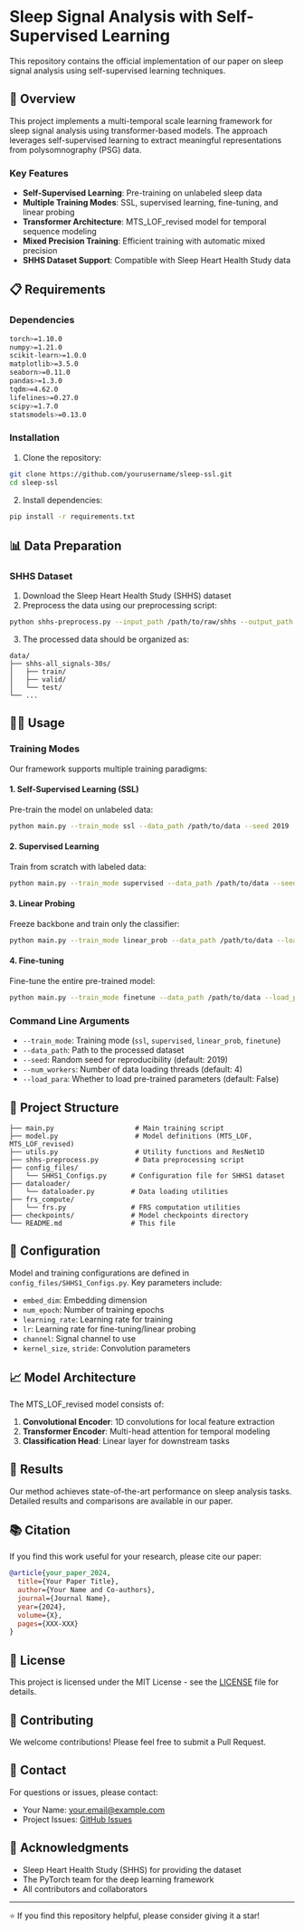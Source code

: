 # Sleep Signal Analysis with Self-Supervised Learning

This repository contains the official implementation of our paper on sleep signal analysis using self-supervised learning techniques.

## 🚀 Overview

This project implements a multi-temporal scale learning framework for sleep signal analysis using transformer-based models. The approach leverages self-supervised learning to extract meaningful representations from polysomnography (PSG) data.

### Key Features

- **Self-Supervised Learning**: Pre-training on unlabeled sleep data
- **Multiple Training Modes**: SSL, supervised learning, fine-tuning, and linear probing
- **Transformer Architecture**: MTS_LOF_revised model for temporal sequence modeling
- **Mixed Precision Training**: Efficient training with automatic mixed precision
- **SHHS Dataset Support**: Compatible with Sleep Heart Health Study data

## 📋 Requirements

### Dependencies

```bash
torch>=1.10.0
numpy>=1.21.0
scikit-learn>=1.0.0
matplotlib>=3.5.0
seaborn>=0.11.0
pandas>=1.3.0
tqdm>=4.62.0
lifelines>=0.27.0
scipy>=1.7.0
statsmodels>=0.13.0
```

### Installation

1. Clone the repository:
```bash
git clone https://github.com/yourusername/sleep-ssl.git
cd sleep-ssl
```

2. Install dependencies:
```bash
pip install -r requirements.txt
```

## 📊 Data Preparation

### SHHS Dataset

1. Download the Sleep Heart Health Study (SHHS) dataset
2. Preprocess the data using our preprocessing script:

```bash
python shhs-preprocess.py --input_path /path/to/raw/shhs --output_path /path/to/processed/data
```

3. The processed data should be organized as:
```
data/
├── shhs-all_signals-30s/
│   ├── train/
│   ├── valid/
│   └── test/
└── ...
```

## 🏃‍♂️ Usage

### Training Modes

Our framework supports multiple training paradigms:

#### 1. Self-Supervised Learning (SSL)
Pre-train the model on unlabeled data:

```bash
python main.py --train_mode ssl --data_path /path/to/data --seed 2019
```

#### 2. Supervised Learning
Train from scratch with labeled data:

```bash
python main.py --train_mode supervised --data_path /path/to/data --seed 2019
```

#### 3. Linear Probing
Freeze backbone and train only the classifier:

```bash
python main.py --train_mode linear_prob --data_path /path/to/data --load_para True --seed 2019
```

#### 4. Fine-tuning
Fine-tune the entire pre-trained model:

```bash
python main.py --train_mode finetune --data_path /path/to/data --load_para True --seed 2019
```

### Command Line Arguments

- `--train_mode`: Training mode (`ssl`, `supervised`, `linear_prob`, `finetune`)
- `--data_path`: Path to the processed dataset
- `--seed`: Random seed for reproducibility (default: 2019)
- `--num_workers`: Number of data loading threads (default: 4)
- `--load_para`: Whether to load pre-trained parameters (default: False)

## 📁 Project Structure

```
├── main.py                    # Main training script
├── model.py                   # Model definitions (MTS_LOF, MTS_LOF_revised)
├── utils.py                   # Utility functions and ResNet1D
├── shhs-preprocess.py         # Data preprocessing script
├── config_files/
│   └── SHHS1_Configs.py      # Configuration file for SHHS1 dataset
├── dataloader/
│   └── dataloader.py         # Data loading utilities
├── frs_compute/
│   └── frs.py                # FRS computation utilities
├── checkpoints/              # Model checkpoints directory
└── README.md                 # This file
```

## 🔧 Configuration

Model and training configurations are defined in `config_files/SHHS1_Configs.py`. Key parameters include:

- `embed_dim`: Embedding dimension
- `num_epoch`: Number of training epochs
- `learning_rate`: Learning rate for training
- `lr`: Learning rate for fine-tuning/linear probing
- `channel`: Signal channel to use
- `kernel_size`, `stride`: Convolution parameters

## 📈 Model Architecture

The MTS_LOF_revised model consists of:

1. **Convolutional Encoder**: 1D convolutions for local feature extraction
2. **Transformer Encoder**: Multi-head attention for temporal modeling
3. **Classification Head**: Linear layer for downstream tasks

## 🎯 Results

Our method achieves state-of-the-art performance on sleep analysis tasks. Detailed results and comparisons are available in our paper.

## 📚 Citation

If you find this work useful for your research, please cite our paper:

```bibtex
@article{your_paper_2024,
  title={Your Paper Title},
  author={Your Name and Co-authors},
  journal={Journal Name},
  year={2024},
  volume={X},
  pages={XXX-XXX}
}
```

## 📄 License

This project is licensed under the MIT License - see the [LICENSE](LICENSE) file for details.

## 🤝 Contributing

We welcome contributions! Please feel free to submit a Pull Request.

## 📧 Contact

For questions or issues, please contact:
- Your Name: your.email@example.com
- Project Issues: [GitHub Issues](https://github.com/yourusername/sleep-ssl/issues)

## 🙏 Acknowledgments

- Sleep Heart Health Study (SHHS) for providing the dataset
- The PyTorch team for the deep learning framework
- All contributors and collaborators

---

⭐ If you find this repository helpful, please consider giving it a star! 